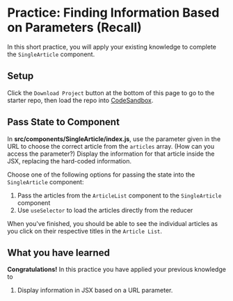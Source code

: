 # Practice: Finding Information Based on Parameters (Recall)

In this short practice, you will apply your existing knowledge to complete the
`SingleArticle` component.

## Setup

Click the `Download Project` button at the bottom of this page to go to the
starter repo, then load the repo into [CodeSandbox].

## Pass State to Component

In __src/components/SingleArticle/index.js__, use the parameter given in the URL
to choose the correct article from the `articles` array. (How can you access
the parameter?) Display the information for that article inside the JSX,
replacing the hard-coded information.

Choose one of the following options for passing the state into the
`SingleArticle` component:

1. Pass the articles from the `ArticleList` component to the `SingleArticle`
   component
2. Use `useSelector` to load the articles directly from the reducer

When you've finished, you should be able to see the individual articles as you
click on their respective titles in the `Article List`.

## What you have learned

**Congratulations!** In this practice you have applied your previous knowledge
to

1. Display information in JSX based on a URL parameter.

[CodeSandbox]: https://codesandbox.io